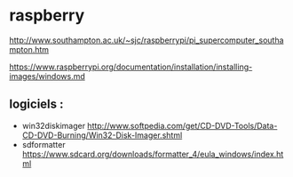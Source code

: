 # raspberry

http://www.southampton.ac.uk/~sjc/raspberrypi/pi_supercomputer_southampton.htm

https://www.raspberrypi.org/documentation/installation/installing-images/windows.md

## logiciels :
- win32diskimager http://www.softpedia.com/get/CD-DVD-Tools/Data-CD-DVD-Burning/Win32-Disk-Imager.shtml
- sdformatter https://www.sdcard.org/downloads/formatter_4/eula_windows/index.html
